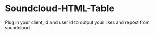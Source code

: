 # Soundcloud-HTML-Table
Plug in your client_id and user id to output your likes and repost from soundcloud
